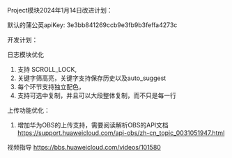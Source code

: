 Project模块2024年1月14日改进计划：

默认的蒲公英apiKey:
3e3bb841269ccb9e3fb9b3feffa4273c 


开发计划：

日志模块优化
1. 支持 SCROLL_LOCK, 
2. 关键字筛高亮，关键字支持保存历史以及auto_suggest
3. 每个环节支持独立配色，
4. 支持可选中复制，并且可以大段整体复制，而不只是每一行



上传功能优化：
1. 增加华为OBS的上传支持，需要阅读解析OBS的API文档  https://support.huaweicloud.com/api-obs/zh-cn_topic_0031051947.html

视频指导 https://bbs.huaweicloud.com/videos/101580



